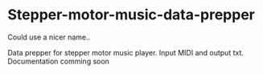 # Stepper-motor-music-data-prepper
Could use a nicer name..

Data prepper for stepper motor music player. Input MIDI and output txt.
Documentation comming soon
